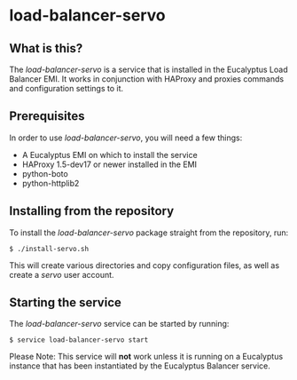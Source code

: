 load-balancer-servo
===================

What is this?
-------------

The *load-balancer-servo* is a service that is installed in the Eucalyptus
Load Balancer EMI. It works in conjunction with HAProxy and proxies commands
and configuration settings to it.

Prerequisites
-------------

In order to use *load-balancer-servo*, you will need a few things:

* A Eucalyptus EMI on which to install the service
* HAProxy 1.5-dev17 or newer installed in the EMI
* python-boto
* python-httplib2

Installing from the repository
------------------------------

To install the *load-balancer-servo* package straight from the repository, run:

    $ ./install-servo.sh

This will create various directories and copy configuration files, as well as
create a *servo* user account.

Starting the service
--------------------

The *load-balancer-servo* service can be started by running:

    $ service load-balancer-servo start

Please Note: This service will **not** work unless it is running on a Eucalyptus
instance that has been instantiated by the Eucalyptus Balancer service.

